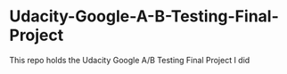 # Udacity-Google-A-B-Testing-Final-Project
This repo holds the Udacity Google A/B Testing Final Project I did
